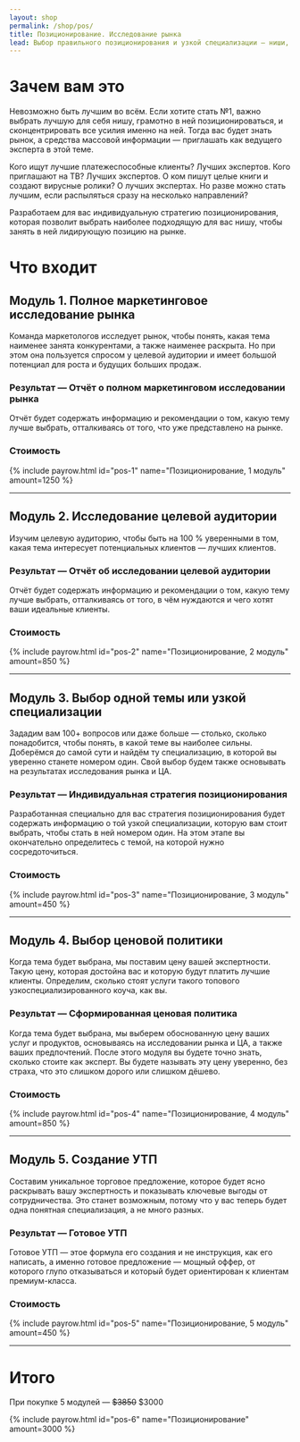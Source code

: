 ```yaml
---
layout: shop
permalink: /shop/pos/
title: Позиционирование. Исследование рынка
lead: Выбор правильного позиционирования и узкой специализации — ниши, которая соответствует вашей экспертности, пользуется спросом, и не занята конкурентами
---
```


# **Зачем вам это**

Невозможно быть лучшим во всём. Если хотите стать №1, важно выбрать лучшую для себя нишу, грамотно в ней позиционироваться, и сконцентрировать все усилия именно на ней. Тогда вас будет знать рынок, а средства массовой информации — приглашать как ведущего эксперта в этой теме.

Кого ищут лучшие платежеспособные клиенты? Лучших экспертов. Кого приглашают на ТВ? Лучших экспертов. О ком пишут целые книги и создают вирусные ролики? О лучших экспертах. Но разве можно стать лучшим, если распыляться сразу на несколько направлений?

Разработаем для вас индивидуальную стратегию позиционирования, которая позволит выбрать наиболее подходящую для вас нишу, чтобы занять в ней лидирующую позицию на рынке.

# **Что входит**

## Модуль 1. Полное маркетинговое исследование рынка

Команда маркетологов исследует рынок, чтобы понять, какая тема наименее занята конкурентами, а также наименее раскрыта. Но при этом она пользуется спросом у целевой аудитории и имеет большой потенциал для роста и будущих больших продаж.

### Результат — Отчёт о полном маркетинговом исследовании рынка

Отчёт будет содержать информацию и рекомендации о том, какую тему лучше выбрать, отталкиваясь от того, что уже представлено на рынке.

### Стоимость

{% include payrow.html id="pos-1" name="Позиционирование, 1 модуль" amount=1250 %}

---

## Модуль 2. Исследование целевой аудитории

Изучим целевую аудиторию, чтобы быть на 100 % уверенными в том, какая тема интересует потенциальных клиентов ― лучших клиентов.

### Результат — Отчёт об исследовании целевой аудитории

Отчёт будет содержать информацию и рекомендации о том, какую тему лучше выбрать, отталкиваясь от того, в чём нуждаются и чего хотят ваши идеальные клиенты.

### Стоимость

{% include payrow.html id="pos-2" name="Позиционирование, 2 модуль" amount=850 %}

---

## Модуль 3. Выбор одной темы или узкой специализации

Зададим вам 100+ вопросов или даже больше ― столько, сколько понадобится, чтобы понять, в какой теме вы наиболее сильны. Доберёмся до самой сути и найдём ту специализацию, в которой вы уверенно станете номером один. Свой выбор будем также основывать на результатах исследования рынка и ЦА.

### Результат — Индивидуальная стратегия позиционирования

Разработанная специально для вас стратегия позиционирования будет содержать информацию о той узкой специализации, которую вам стоит выбрать, чтобы стать в ней номером один. На этом этапе вы окончательно определитесь с темой, на которой нужно сосредоточиться.

### Стоимость

{% include payrow.html id="pos-3" name="Позиционирование, 3 модуль" amount=450 %}

---

## Модуль 4. Выбор ценовой политики

Когда тема будет выбрана, мы поставим цену вашей экспертности. Такую цену, которая достойна вас и которую будут платить лучшие клиенты. Определим, сколько стоят услуги такого топового узкоспециализированного коуча, как вы.

### Результат — Сформированная ценовая политика

Когда тема будет выбрана, мы выберем обоснованную цену ваших услуг и продуктов, основываясь на исследовании рынка и ЦА, а также ваших предпочтений. После этого модуля вы будете точно знать, сколько стоите как эксперт. Вы будете называть эту цену уверенно, без страха, что это слишком дорого или слишком дёшево.

### Стоимость

{% include payrow.html id="pos-4" name="Позиционирование, 4 модуль" amount=850 %}

---

## Модуль 5. Создание УТП

Составим уникальное торговое предложение, которое будет ясно раскрывать вашу экспертность и показывать ключевые выгоды от сотрудничества. Это станет возможным, потому что у вас теперь будет одна понятная специализация, а не много разных.

### Результат — Готовое УТП

Готовое УТП — этое формула его создания и не инструкция, как его написать, а именно готовое предложение ― мощный оффер, от которого глупо отказываться и который будет ориентирован к клиентам премиум-класса.

### Стоимость

{% include payrow.html id="pos-5" name="Позиционирование, 5 модуль" amount=450 %}

---
# **Итого**

При покупке 5 модулей — ~~$3850~~ $3000

{% include payrow.html id="pos-6" name="Позиционирование" amount=3000 %}